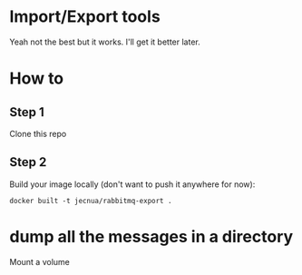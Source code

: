 # Import/Export tools

Yeah not the best but it works.
I'll get it better later.

# How to

## Step 1

Clone this repo

## Step 2

Build your image locally (don't want to push it anywhere for now):

    docker built -t jecnua/rabbitmq-export .

# dump all the messages in a directory

Mount a volume
